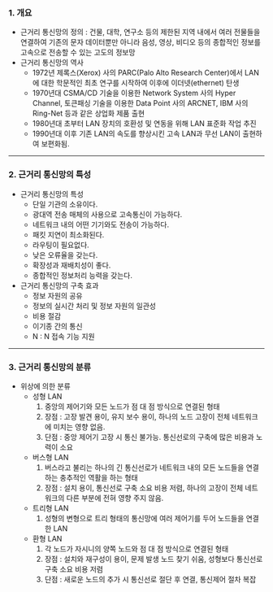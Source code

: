 ### 1. 개요

- 근거리 통신망의 정의 : 건물, 대학, 연구소 등의 제한된 지역 내에서 여러 전물들을 연결하여 기존의 문자 데이터뿐만 아니라 음성, 영상, 비디오 등의 종합적인 정보를 고속으로 전송할 수 있는 고도의 정보망
- 근거리 통신망의 역사
  - 1972년 제록스(Xerox) 사의 PARC(Palo Alto Research Center)에서 LAN에 대한 학문적인 최초 연구를 시작하여 이후에 이더넷(ethernet) 탄생
  - 1970년대 CSMA/CD 기술을 이용한 Network System 사의 Hyper Channel, 토큰패싱 기술을 이용한 Data Point 사의 ARCNET, IBM 사의 Ring\-Net 등과 같은 상업화 제품 출현
  - 1980년대 초부터 LAN 장치의 호환성 및 연동을 위해 LAN 표준화 작업 추진
  - 1990년대 이후 기존 LAN의 속도를 향상시킨 고속 LAN과 무선 LAN이 출현하여 보편화됨.

---

### 2. 근거리 통신망의 특성

- 근거리 통신망의 특성
  - 단일 기관의 소유이다.
  - 광대역 전송 매체의 사용으로 고속통신이 가능하다.
  - 네트워크 내의 어떤 기기와도 전송이 가능하다.
  - 패킷 지연이 최소화된다.
  - 라우팅이 필요없다.
  - 낮은 오류율을 갖는다.
  - 확장성과 재배치성이 좋다.
  - 종합적인 정보처리 능력을 갖는다.
- 근거리 통신망의 구축 효과
  - 정보 자원의 공유
  - 정보의 실시간 처리 및 정보 자원의 일관성
  - 비용 절감
  - 이기종 간의 통신
  - N : N 접속 기능 지원

---

### 3. 근거리 통신망의 분류

- 위상에 의한 분류
  - 성형 LAN
    1. 중앙의 제어기와 모든 노드가 점 대 점 방식으로 연결된 형태
    2. 장점 : 고장 발견 용이, 유지 보수 용이, 하나의 노드 고장이 전체 네트워크에 미치는 영향 없음.
    3. 단점 : 중앙 제어기 고장 시 통신 불가능. 통신선로의 구축에 많은 비용과 노력이 소요
  - 버스형 LAN
    1. 버스라고 불리는 하나의 긴 통신선로가 네트워크 내의 모든 노드들을 연결하는 충추적인 역활을 하는 형태
    2. 장점 : 설치 용이, 통신선로 구축 소요 비용 저렴, 하나의 고장이 전체 네트워크의 다른 부분에 전혀 영향 주지 않음.
  - 트리형 LAN
    1. 성형의 변형으로 트리 형태의 통신망에 여러 제어기를 두어 노드들을 연결한 LAN
  - 환형 LAN
    1. 각 노드가 자시니의 양쪽 노드와 점 대 점 방식으로 연결된 형태
    2. 장점 : 설치와 재구성이 용이, 문제 발생 노드 찾기 쉬움, 성형보다 통신선로 구축 소요 비용 저렴
    3. 단점 : 새로운 노드의 추가 시 통신선로 절단 후 연결, 통신제어 절차 복잡
